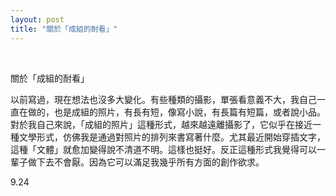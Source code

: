```yaml
---
layout: post
title: "關於「成組的耐看」"
---
```


  
&nbsp;
&nbsp;


關於「成組的耐看」

以前寫過，現在想法也沒多大變化。有些種類的攝影，單張看意義不大，我自己一直在做的，也是成組的照片，有長有短，像寫小說，有長篇有短篇，或者說小品。對於我自己來說，「成組的照片」這種形式，越來越遠離攝影了，它似乎在接近一種文學形式，仿佛我是通過對照片的排列來書寫著什麼。尤其最近開始穿插文字，這種「文體」就愈加變得說不清道不明。這樣也挺好。反正這種形式我覺得可以一輩子做下去不會厭。因為它可以滿足我幾乎所有方面的創作欲求。

9.24